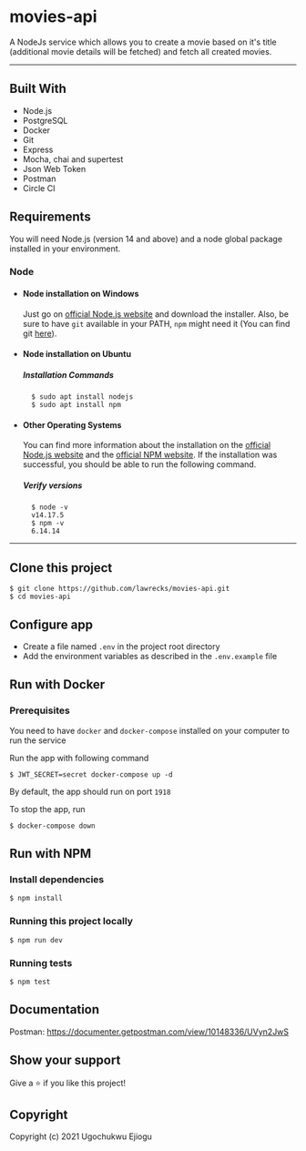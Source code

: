 # movies-api

A NodeJs service which allows you to create a movie based on it's title (additional movie details will be fetched) and fetch all created movies.

---

## Built With

- Node.js
- PostgreSQL
- Docker
- Git
- Express
- Mocha, chai and supertest
- Json Web Token
- Postman
- Circle CI

## Requirements

You will need Node.js (version 14 and above) and a node global package installed in your environment.

### Node

- #### Node installation on Windows

    Just go on [official Node.js website](https://nodejs.org/) and download the installer.
    Also, be sure to have `git` available in your PATH, `npm` might need it (You can find git [here](https://git-scm.com/)).

- #### Node installation on Ubuntu

    ##### Installation Commands

        $ sudo apt install nodejs
        $ sudo apt install npm

- #### Other Operating Systems

    You can find more information about the installation on the [official Node.js website](https://nodejs.org/) and the [official NPM website](https://npmjs.org/).
    If the installation was successful, you should be able to run the following command.

    ##### Verify versions

        $ node -v
        v14.17.5
        $ npm -v
        6.14.14

---
## Clone this project

    $ git clone https://github.com/lawrecks/movies-api.git
    $ cd movies-api
    
## Configure app

- Create a file named `.env` in the project root directory
- Add the environment variables as described in the `.env.example` file

## Run with Docker

### Prerequisites

You need to have `docker` and `docker-compose` installed on your computer to run the service

Run the app with following command

    $ JWT_SECRET=secret docker-compose up -d
    
By default, the app should run on port `1918`
        
To stop the app, run
    
    $ docker-compose down
    
## Run with NPM

### Install dependencies
    $ npm install

### Running this project locally
    $ npm run dev

### Running tests

    $ npm test


## Documentation

Postman: https://documenter.getpostman.com/view/10148336/UVyn2JwS


## Show your support

Give a ⭐️ if you like this project!

## Copyright

Copyright (c) 2021 Ugochukwu Ejiogu

